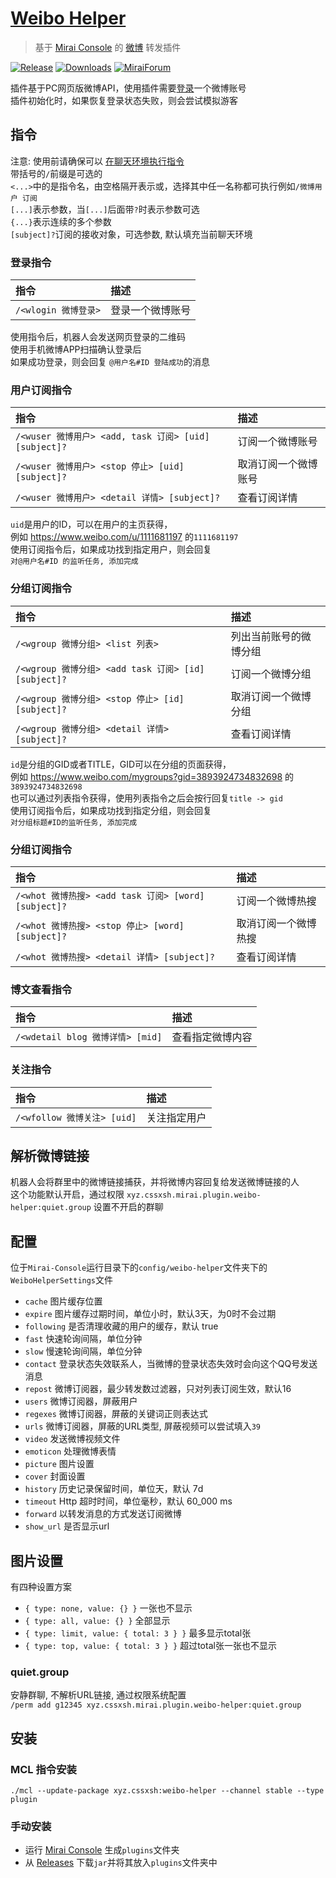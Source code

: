 # [Weibo Helper](https://github.com/cssxsh/weibo-helper)

> 基于 [Mirai Console](https://github.com/mamoe/mirai-console) 的 [微博](https://weibo.com/) 转发插件

[![Release](https://img.shields.io/github/v/release/cssxsh/weibo-helper)](https://github.com/cssxsh/weibo-helper/releases)
[![Downloads](https://img.shields.io/github/downloads/cssxsh/weibo-helper/total)](https://shields.io/category/downloads)
[![MiraiForum](https://img.shields.io/badge/post-on%20MiraiForum-yellow)](https://mirai.mamoe.net/topic/212)

插件基于PC网页版微博API，使用插件需要[登录](#登录指令)一个微博账号   
插件初始化时，如果恢复登录状态失败，则会尝试模拟游客

## 指令

注意: 使用前请确保可以 [在聊天环境执行指令](https://github.com/project-mirai/chat-command)  
带括号的`/`前缀是可选的  
`<...>`中的是指令名，由空格隔开表示或，选择其中任一名称都可执行例如`/微博用户 订阅`  
`[...]`表示参数，当`[...]`后面带`?`时表示参数可选  
`{...}`表示连续的多个参数  
`[subject]?`订阅的接收对象，可选参数, 默认填充当前聊天环境

### 登录指令

| 指令                 | 描述             |
|:---------------------|:-----------------|
| `/<wlogin 微博登录>` | 登录一个微博账号 |

使用指令后，机器人会发送网页登录的二维码  
使用手机微博APP扫描确认登录后  
如果成功登录，则会回复 `@用户名#ID 登陆成功`的消息

### 用户订阅指令

| 指令                                                  | 描述                 |
|:------------------------------------------------------|:-------------------- |
| `/<wuser 微博用户> <add, task 订阅> [uid] [subject]?` | 订阅一个微博账号     |
| `/<wuser 微博用户> <stop 停止> [uid] [subject]?`      | 取消订阅一个微博账号 |
| `/<wuser 微博用户> <detail 详情> [subject]?`          | 查看订阅详情         |

`uid`是用户的ID，可以在用户的主页获得，  
例如 <https://www.weibo.com/u/1111681197> 的`1111681197`  
使用订阅指令后，如果成功找到指定用户，则会回复  
`对@用户名#ID 的监听任务, 添加完成`

### 分组订阅指令

| 指令                                                 | 描述                   |
|:-----------------------------------------------------|:-----------------------|
| `/<wgroup 微博分组> <list 列表>`                     | 列出当前账号的微博分组 |
| `/<wgroup 微博分组> <add task 订阅> [id] [subject]?` | 订阅一个微博分组       |
| `/<wgroup 微博分组> <stop 停止> [id] [subject]?`     | 取消订阅一个微博分组   |
| `/<wgroup 微博分组> <detail 详情> [subject]?`        | 查看订阅详情           |

`id`是分组的GID或者TITLE，GID可以在分组的页面获得，   
例如 <https://www.weibo.com/mygroups?gid=3893924734832698> 的`3893924734832698`  
也可以通过列表指令获得，使用列表指令之后会按行回复`title -> gid`  
使用订阅指令后，如果成功找到指定分组，则会回复  
`对分组标题#ID的监听任务, 添加完成`

### 分组订阅指令

| 指令                                                 | 描述                 |
|:-----------------------------------------------------|:---------------------|
| `/<whot 微博热搜> <add task 订阅> [word] [subject]?` | 订阅一个微博热搜     |
| `/<whot 微博热搜> <stop 停止> [word] [subject]?`     | 取消订阅一个微博热搜 |
| `/<whot 微博热搜> <detail 详情> [subject]?`          | 查看订阅详情         |

### 博文查看指令

| 指令                             | 描述             |
|:---------------------------------|:-----------------|
| `/<wdetail blog 微博详情> [mid]` | 查看指定微博内容 |

### 关注指令

| 指令                        | 描述         |
|:----------------------------|:-------------|
| `/<wfollow 微博关注> [uid]` | 关注指定用户 |

## 解析微博链接

机器人会将群里中的微博链接捕获，并将微博内容回复给发送微博链接的人   
这个功能默认开启，通过权限 `xyz.cssxsh.mirai.plugin.weibo-helper:quiet.group` 设置不开启的群聊

## 配置

位于`Mirai-Console`运行目录下的`config/weibo-helper`文件夹下的`WeiboHelperSettings`文件

* `cache` 图片缓存位置
* `expire` 图片缓存过期时间，单位小时，默认3天，为0时不会过期
* `following` 是否清理收藏的用户的缓存，默认 true
* `fast` 快速轮询间隔，单位分钟
* `slow` 慢速轮询间隔，单位分钟
* `contact` 登录状态失效联系人，当微博的登录状态失效时会向这个QQ号发送消息
* `repost` 微博订阅器，最少转发数过滤器，只对列表订阅生效，默认16
* `users` 微博订阅器，屏蔽用户
* `regexes` 微博订阅器，屏蔽的关键词正则表达式
* `urls` 微博订阅器，屏蔽的URL类型, 屏蔽视频可以尝试填入`39`
* `video` 发送微博视频文件
* `emoticon` 处理微博表情
* `picture` 图片设置
* `cover` 封面设置
* `history` 历史记录保留时间，单位天，默认 7d
* `timeout` Http 超时时间，单位毫秒，默认 60_000 ms
* `forward` 以转发消息的方式发送订阅微博
* `show_url` 是否显示url

## 图片设置

有四种设置方案

* `{ type: none, value: {} }` 一张也不显示
* `{ type: all, value: {} }` 全部显示
* `{ type: limit, value: { total: 3 } }` 最多显示total张
* `{ type: top, value: { total: 3 } }` 超过total张一张也不显示

### quiet.group

安静群聊, 不解析URL链接, 通过权限系统配置  
`/perm add g12345 xyz.cssxsh.mirai.plugin.weibo-helper:quiet.group`

## 安装

### MCL 指令安装

`./mcl --update-package xyz.cssxsh:weibo-helper --channel stable --type plugin`

### 手动安装

* 运行 [Mirai Console](https://github.com/mamoe/mirai-console) 生成`plugins`文件夹
* 从 [Releases](https://github.com/cssxsh/weibo-helper/releases) 下载`jar`并将其放入`plugins`文件夹中
